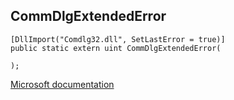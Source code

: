 ## CommDlgExtendedError

```
[DllImport("Comdlg32.dll", SetLastError = true)]
public static extern uint CommDlgExtendedError(
   
);
```

[Microsoft documentation](https://docs.microsoft.com/en-us/windows/win32/api/commdlg/nf-commdlg-commdlgextendederror)

